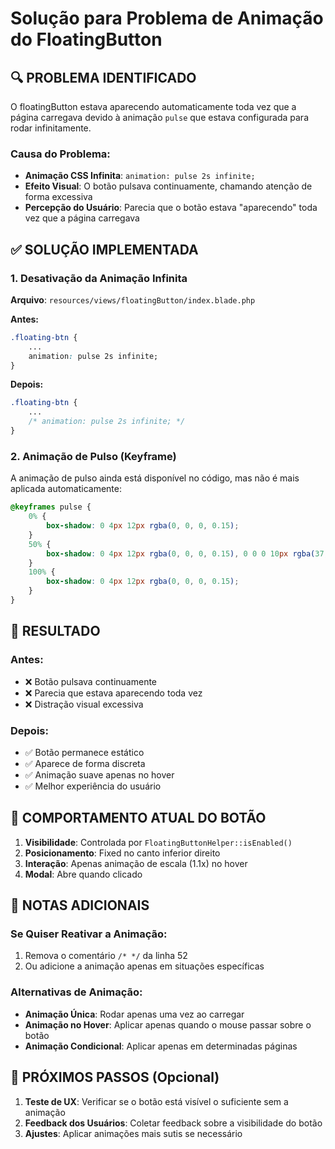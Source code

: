 # Solução para Problema de Animação do FloatingButton

## 🔍 **PROBLEMA IDENTIFICADO**

O floatingButton estava aparecendo automaticamente toda vez que a página carregava devido à animação `pulse` que estava configurada para rodar infinitamente.

### **Causa do Problema:**
- **Animação CSS Infinita**: `animation: pulse 2s infinite;`
- **Efeito Visual**: O botão pulsava continuamente, chamando atenção de forma excessiva
- **Percepção do Usuário**: Parecia que o botão estava "aparecendo" toda vez que a página carregava

## ✅ **SOLUÇÃO IMPLEMENTADA**

### **1. Desativação da Animação Infinita**

**Arquivo**: `resources/views/floatingButton/index.blade.php`

**Antes:**
```css
.floating-btn {
    ...
    animation: pulse 2s infinite;
}
```

**Depois:**
```css
.floating-btn {
    ...
    /* animation: pulse 2s infinite; */
}
```

### **2. Animação de Pulso (Keyframe)**
A animação de pulso ainda está disponível no código, mas não é mais aplicada automaticamente:

```css
@keyframes pulse {
    0% {
        box-shadow: 0 4px 12px rgba(0, 0, 0, 0.15);
    }
    50% {
        box-shadow: 0 4px 12px rgba(0, 0, 0, 0.15), 0 0 0 10px rgba(37, 211, 102, 0.1);
    }
    100% {
        box-shadow: 0 4px 12px rgba(0, 0, 0, 0.15);
    }
}
```

## 🎯 **RESULTADO**

### **Antes:**
- ❌ Botão pulsava continuamente
- ❌ Parecia que estava aparecendo toda vez
- ❌ Distração visual excessiva

### **Depois:**
- ✅ Botão permanece estático
- ✅ Aparece de forma discreta
- ✅ Animação suave apenas no hover
- ✅ Melhor experiência do usuário

## 🔧 **COMPORTAMENTO ATUAL DO BOTÃO**

1. **Visibilidade**: Controlada por `FloatingButtonHelper::isEnabled()`
2. **Posicionamento**: Fixed no canto inferior direito
3. **Interação**: Apenas animação de escala (1.1x) no hover
4. **Modal**: Abre quando clicado

## 📝 **NOTAS ADICIONAIS**

### **Se Quiser Reativar a Animação:**
1. Remova o comentário `/* */` da linha 52
2. Ou adicione a animação apenas em situações específicas

### **Alternativas de Animação:**
- **Animação Única**: Rodar apenas uma vez ao carregar
- **Animação no Hover**: Aplicar apenas quando o mouse passar sobre o botão
- **Animação Condicional**: Aplicar apenas em determinadas páginas

## 🚀 **PRÓXIMOS PASSOS (Opcional)**

1. **Teste de UX**: Verificar se o botão está visível o suficiente sem a animação
2. **Feedback dos Usuários**: Coletar feedback sobre a visibilidade do botão
3. **Ajustes**: Aplicar animações mais sutis se necessário
